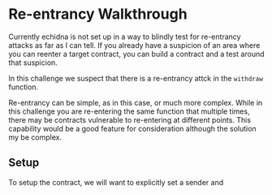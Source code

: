 # Re-entrancy Walkthrough
Currently echidna is not set up in a way to blindly test for re-entrancy attacks as far as I can tell. 
If you already have a suspicion of an area where you can reenter a target contract, you can build a contract and a test around that suspicion. 

In this challenge we suspect that there is a re-entrancy attck in the `withdraw`  function. 

Re-entrancy can be simple, as in this case, or much more complex. While in this challenge you are re-entering the same function that multiple times, there may be contracts vulnerable to re-entering at different points. This capability would be a good feature for consideration although the solution my be complex. 

## Setup
To setup the contract, we will want to explicitly set a sender and 